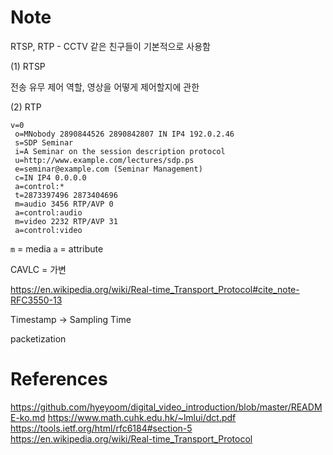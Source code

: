 # Note

RTSP, RTP - CCTV 같은 친구들이 기본적으로 사용함  

(1) RTSP

전송 유무 제어 역할, 영상을 어떻게 제어할지에 관한

(2) RTP

```
v=0
 o=MNobody 2890844526 2890842807 IN IP4 192.0.2.46
 s=SDP Seminar
 i=A Seminar on the session description protocol
 u=http://www.example.com/lectures/sdp.ps
 e=seminar@example.com (Seminar Management)
 c=IN IP4 0.0.0.0
 a=control:*
 t=2873397496 2873404696
 m=audio 3456 RTP/AVP 0
 a=control:audio
 m=video 2232 RTP/AVP 31
 a=control:video
 ```

 `m` = media
 `a` = attribute

CAVLC = 가변 

https://en.wikipedia.org/wiki/Real-time_Transport_Protocol#cite_note-RFC3550-13

Timestamp -> Sampling Time

packetization

# References

https://github.com/hyeyoom/digital_video_introduction/blob/master/README-ko.md
https://www.math.cuhk.edu.hk/~lmlui/dct.pdf
https://tools.ietf.org/html/rfc6184#section-5
https://en.wikipedia.org/wiki/Real-time_Transport_Protocol